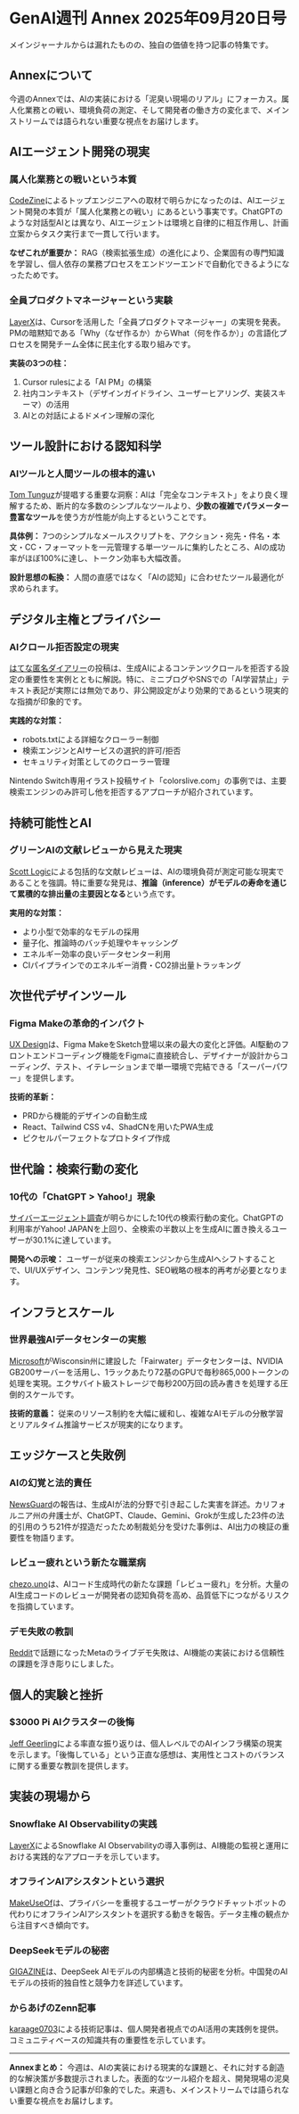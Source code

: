 # GenAI週刊 Annex 2025年09月20日号

メインジャーナルからは漏れたものの、独自の価値を持つ記事の特集です。

## Annexについて

今週のAnnexでは、AIの実装における「泥臭い現場のリアル」にフォーカス。属人化業務との戦い、環境負荷の測定、そして開発者の働き方の変化まで、メインストリームでは語られない重要な視点をお届けします。

## AIエージェント開発の現実

### 属人化業務との戦いという本質

[CodeZine](https://codezine.jp/article/detail/22101)によるトップエンジニアへの取材で明らかになったのは、AIエージェント開発の本質が「属人化業務との戦い」にあるという事実です。ChatGPTのような対話型AIとは異なり、AIエージェントは環境と自律的に相互作用し、計画立案からタスク実行まで一貫して行います。

**なぜこれが重要か：** RAG（検索拡張生成）の進化により、企業固有の専門知識を学習し、個人依存の業務プロセスをエンドツーエンドで自動化できるようになったためです。

### 全員プロダクトマネージャーという実験

[LayerX](https://speakerdeck.com/applism118/quan-yuan-purodakutomaneziya-woshi-xian-suru-cursorniyorushi-yang-jian-tao-nozi-dong-yun-zhuan)は、Cursorを活用した「全員プロダクトマネージャー」の実現を発表。PMの暗黙知である「Why（なぜ作るか）からWhat（何を作るか）」の言語化プロセスを開発チーム全体に民主化する取り組みです。

**実装の3つの柱：**
1. Cursor rulesによる「AI PM」の構築
2. 社内コンテキスト（デザインガイドライン、ユーザーヒアリング、実装スキーマ）の活用
3. AIとの対話によるドメイン理解の深化

## ツール設計における認知科学

### AIツールと人間ツールの根本的違い

[Tom Tunguz](https://tomtunguz.com/tools-evolution/)が提唱する重要な洞察：AIは「完全なコンテキスト」をより良く理解するため、断片的な多数のシンプルなツールより、**少数の複雑でパラメーター豊富なツール**を使う方が性能が向上するということです。

**具体例：** 7つのシンプルなメールスクリプトを、アクション・宛先・件名・本文・CC・フォーマットを一元管理する単一ツールに集約したところ、AIの成功率がほぼ100%に達し、トークン効率も大幅改善。

**設計思想の転換：** 人間の直感ではなく「AIの認知」に合わせたツール最適化が求められます。

## デジタル主権とプライバシー

### AIクロール拒否設定の現実

[はてな匿名ダイアリー](https://anond.hatelabo.jp/20250915142416)の投稿は、生成AIによるコンテンツクロールを拒否する設定の重要性を実例とともに解説。特に、ミニブログやSNSでの「AI学習禁止」テキスト表記が実際には無効であり、非公開設定がより効果的であるという現実的な指摘が印象的です。

**実践的な対策：**
- robots.txtによる詳細なクローラー制御
- 検索エンジンとAIサービスの選択的許可/拒否
- セキュリティ対策としてのクローラー管理

Nintendo Switch専用イラスト投稿サイト「colorslive.com」の事例では、主要検索エンジンのみ許可し他を拒否するアプローチが紹介されています。

## 持続可能性とAI

### グリーンAIの文献レビューから見えた現実

[Scott Logic](https://blog.scottlogic.com/2025/09/16/greener-ai-lit-review.html)による包括的な文献レビューは、AIの環境負荷が測定可能な現実であることを強調。特に重要な発見は、**推論（inference）がモデルの寿命を通じて累積的な排出量の主要因となる**という点です。

**実用的な対策：**
- より小型で効率的なモデルの採用
- 量子化、推論時のバッチ処理やキャッシング
- エネルギー効率の良いデータセンター利用
- CIパイプラインでのエネルギー消費・CO2排出量トラッキング

## 次世代デザインツール

### Figma Makeの革命的インパクト

[UX Design](https://uxdesign.cc/figma-make-the-biggest-shift-in-ux-ui-since-sketch-5483e18f76d7)は、Figma MakeをSketch登場以来の最大の変化と評価。AI駆動のフロントエンドコーディング機能をFigmaに直接統合し、デザイナーが設計からコーディング、テスト、イテレーションまで単一環境で完結できる「スーパーパワー」を提供します。

**技術的革新：**
- PRDから機能的デザインの自動生成
- React、Tailwind CSS v4、ShadCNを用いたPWA生成
- ピクセルパーフェクトなプロトタイプ作成

## 世代論：検索行動の変化

### 10代の「ChatGPT > Yahoo!」現象

[サイバーエージェント調査](https://www.watch.impress.co.jp/docs/news/2047042.html)が明らかにした10代の検索行動の変化。ChatGPTの利用率がYahoo! JAPANを上回り、全検索の半数以上を生成AIに置き換えるユーザーが30.1%に達しています。

**開発への示唆：** ユーザーが従来の検索エンジンから生成AIへシフトすることで、UI/UXデザイン、コンテンツ発見性、SEO戦略の根本的再考が必要となります。

## インフラとスケール

### 世界最強AIデータセンターの実態

[Microsoft](https://blogs.microsoft.com/blog/2025/09/18/inside-the-worlds-most-powerful-ai-datacenter/)がWisconsin州に建設した「Fairwater」データセンターは、NVIDIA GB200サーバーを活用し、1ラックあたり72基のGPUで毎秒865,000トークンの処理を実現。エクサバイト級ストレージで毎秒200万回の読み書きを処理する圧倒的スケールです。

**技術的意義：** 従来のリソース制約を大幅に緩和し、複雑なAIモデルの分散学習とリアルタイム推論サービスが現実的になります。

## エッジケースと失敗例

### AIの幻覚と法的責任

[NewsGuard](https://www.newsguardtech.com/ai-monitor/august-2025-ai-false-claim-monitor/)の報告は、生成AIが法的分野で引き起こした実害を詳述。カリフォルニア州の弁護士が、ChatGPT、Claude、Gemini、Grokが生成した23件の法的引用のうち21件が捏造だったため制裁処分を受けた事例は、AI出力の検証の重要性を物語ります。

### レビュー疲れという新たな職業病

[chezo.uno](https://chezo.uno/post/2025-09-19-review-fatigue/)は、AIコード生成時代の新たな課題「レビュー疲れ」を分析。大量のAI生成コードのレビューが開発者の認知負荷を高め、品質低下につながるリスクを指摘しています。

### デモ失敗の教訓

[Reddit](https://old.reddit.com/r/LivestreamFail/comments/1nkbig7/metas_live_staged_demo_fails_the_ai_recording/)で話題になったMetaのライブデモ失敗は、AI機能の実装における信頼性の課題を浮き彫りにしました。

## 個人的実験と挫折

### $3000 Pi AIクラスターの後悔

[Jeff Geerling](https://www.jeffgeerling.com/blog/2025/i-regret-building-3000-pi-ai-cluster)による率直な振り返りは、個人レベルでのAIインフラ構築の現実を示します。「後悔している」という正直な感想は、実用性とコストのバランスに関する重要な教訓を提供します。

## 実装の現場から

### Snowflake AI Observabilityの実践

[LayerX](https://tech.layerx.co.jp/entry/snowflake-ai-observability)によるSnowflake AI Observabilityの導入事例は、AI機能の監視と運用における実践的なアプローチを示しています。

### オフラインAIアシスタントという選択

[MakeUseOf](https://www.makeuseof.com/i-now-use-this-offline-ai-assistant-instead-of-cloud-chatbots/)は、プライバシーを重視するユーザーがクラウドチャットボットの代わりにオフラインAIアシスタントを選択する動きを報告。データ主権の観点から注目すべき傾向です。

### DeepSeekモデルの秘密

[GIGAZINE](https://gigazine.net/news/20250919-secrets-deepseek-ai-model-reveal/)は、DeepSeek AIモデルの内部構造と技術的秘密を分析。中国発のAIモデルの技術的独自性と競争力を詳述しています。

### からあげのZenn記事

[karaage0703](https://zenn.dev/karaage0703/articles/aabaa01cb71647)による技術記事は、個人開発者視点でのAI活用の実践例を提供。コミュニティベースの知識共有の重要性を示しています。

---

**Annexまとめ：** 今週は、AIの実装における現実的な課題と、それに対する創造的な解決策が多数提示されました。表面的なツール紹介を超え、開発現場の泥臭い課題と向き合う記事が印象的でした。来週も、メインストリームでは語られない重要な視点をお届けします。